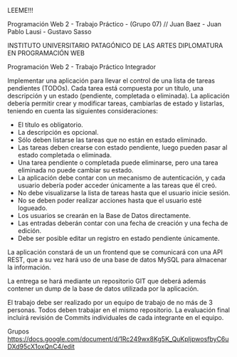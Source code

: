 LEEME!!!

Programación Web 2 - Trabajo Práctico - (Grupo 07) // Juan Baez - Juan Pablo Lausi - Gustavo Sasso

INSTITUTO UNIVERSITARIO PATAGÓNICO DE LAS ARTES
DIPLOMATURA EN PROGRAMACIÓN WEB

Programación Web 2 - Trabajo Práctico Integrador

Implementar una aplicación para llevar el control de una lista de tareas pendientes (TODOs). Cada tarea está compuesta por un título, una descripción y un estado (pendiente, completada o eliminada). La aplicación debería permitir crear y modificar tareas, cambiarlas de estado y listarlas, teniendo en cuenta las siguientes consideraciones:
- El título es obligatorio.
- La descripción es opcional.
- Sólo deben listarse las tareas que no están en estado eliminado.
- Las tareas deben crearse con estado pendiente, luego pueden pasar al estado completada o eliminada.
- Una tarea pendiente o completada puede eliminarse, pero una tarea eliminada no puede cambiar su estado.
- La aplicación debe contar con un mecanismo de autenticación, y cada usuario debería poder acceder únicamente a las tareas que él creó.
- No debe visualizarse la lista de tareas hasta que el usuario inicie sesión.
- No se deben poder realizar acciones hasta que el usuario esté logueado.
- Los usuarios se crearán en la Base de Datos directamente.
- Las entradas deberán contar con una fecha de creación y una fecha de edición.
- Debe ser posible editar un registro en estado pendiente únicamente.

La aplicación constará de un un frontend que se comunicará con una API REST, que a su vez hará uso de una base de datos MySQL para almacenar la información.

La entrega se hará mediante un repositorio GIT que deberá además contener un dump de la base de datos utilizada por la aplicación.

El trabajo debe ser realizado por un equipo de trabajo de no más de 3 personas. Todos deben trabajar en el mismo repositorio. La evaluación final incluirá revisión de Commits individuales de cada integrante en el equipo.

Grupos
https://docs.google.com/document/d/1Rc249wx8Kg5K_QuKpIjpwosfbyC6uDXd95cX1oxQnC4/edit

